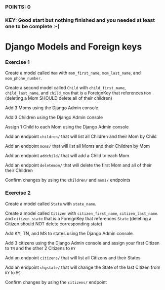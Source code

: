 ### POINTS: 0
### KEY: Good start but nothing finished and you needed at least one to be complete :-(


# Django Models and Foreign keys

### Exercise 1

Create a model called ```Mom``` with ```mom_first_name```, ```mom_last_name```, and ```mom_phone_number```.

Create a second model called ```Child``` with ```child_first_name```, ```child_last_name```, and ```child_mom``` that is a ForeignKey that references ```Mom``` (deleting a Mom SHOULD delete all of their children)

Add 3 Moms using the Django Admin console

Add 3 Children using the Django Admin console

Assign 1 Child to each Mom using the Django Admin console

Add an endpoint ```children/``` that will list all Children and their Mom by Child

Add an endpoint ```moms/``` that will list all Moms and their Children by Mom

Add an endpoint ```addchild/``` that will add a Child to each Mom

Add an endpoint ```deletemom/``` that will delete the first Mom and all of their their Children

Confirm changes by using the ```children/``` and ```moms/``` endpoints


### Exercise 2
Create a model called ```State``` with ```state_name```.

Create a model called ```Citizen``` with ```citizen_first_name```, ```citizen_last_name```. and ```citizen_state``` that is a ForeignKey that references ```State``` (deleting a Citizen should NOT delete corresponding state)

Add KY, TN, and MS to states using the Django Admin console.

Add 3 citizens using the Django Admin console and assign your first Citizen to ```TN``` and the other 2 Citizens to ```KY```

Add an endpoint ```citizens/``` that will list all Citizens and their States

Add an endpoint ```chgstate/``` that will change the State of the last Citizen from ```KY``` to ```MS```

Confirm changes by using the ```citizens/``` endpoint

